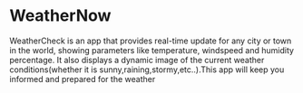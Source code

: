 # WeatherNow
WeatherCheck is an app that provides real-time update for any city or town in the world, showing parameters like temperature, windspeed and humidity percentage. It also displays a dynamic image of the current weather conditions(whether it is sunny,raining,stormy,etc..).This app will keep you informed and prepared for the weather
